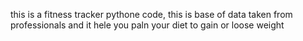 this is a fitness tracker pythone code,
this is base of data taken from professionals and it hele you paln your diet to gain or loose weight
